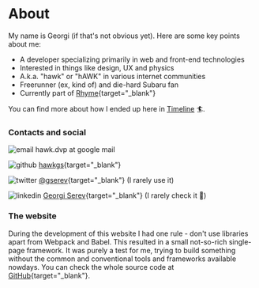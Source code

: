 # About

My name is Georgi (if that's not obvious yet). Here are some key points about me:

- A developer specializing primarily in web and front-end technologies
- Interested in things like design, UX and physics
- A.k.a. "hawk" or "hAWK" in various internet communities
- Freerunner (ex, kind of) and die-hard Subaru fan
- Currently part of [Rhyme](https://rhyme.com){target="_blank"}


You can find more about how I ended up here in [Timeline](/#/timeline) 🏄‍.

### Contacts and social

![email](https://a.b) hawk.dvp at google mail

![github](https://a.b) [hawkgs](https://github.com){target="_blank"}

![twitter](https://a.b) [@gserev](https://twitter.com/gserev){target="_blank"} (I rarely use it)

![linkedin](https://a.b) [Georgi Serev](https://linkedin.com){target="_blank"} (I rarely check it 🤯)

### The website

During the development of this website I had one rule - don't use libraries apart from Webpack and Babel. This resulted in a small not-so-rich single-page framework. It was purely a test for me, trying to build something without the common and conventional tools and frameworks available nowdays. You can check the whole source code at [GitHub](https://github.com/hawkgs/georgi.ws){target="_blank"}.
